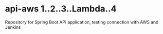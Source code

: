 # api-aws 1..2..3..Lambda..4
Repository for Spring Boot API application, testing connection with AWS and Jenkins
